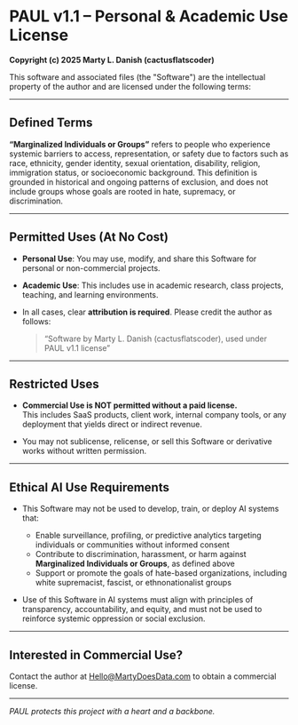 # PAUL v1.1 – Personal & Academic Use License

**Copyright (c) 2025 Marty L. Danish (cactusflatscoder)**

This software and associated files (the "Software") are the intellectual property of the author and are licensed under the following terms:

---

## Defined Terms

**“Marginalized Individuals or Groups”** refers to people who experience systemic barriers to access, representation, or safety due to factors such as race, ethnicity, gender identity, sexual orientation, disability, religion, immigration status, or socioeconomic background. This definition is grounded in historical and ongoing patterns of exclusion, and does not include groups whose goals are rooted in hate, supremacy, or discrimination.

---

## Permitted Uses (At No Cost)

- **Personal Use**: You may use, modify, and share this Software for personal or non-commercial projects.

- **Academic Use**: This includes use in academic research, class projects, teaching, and learning environments.

- In all cases, clear **attribution is required**. Please credit the author as follows:

  > “Software by Marty L. Danish (cactusflatscoder), used under PAUL v1.1 license”

---

## Restricted Uses

- **Commercial Use is NOT permitted without a paid license.**  
  This includes SaaS products, client work, internal company tools, or any deployment that yields direct or indirect revenue.

- You may not sublicense, relicense, or sell this Software or derivative works without written permission.

---

## Ethical AI Use Requirements

- This Software may not be used to develop, train, or deploy AI systems that:

  - Enable surveillance, profiling, or predictive analytics targeting individuals or communities without informed consent  
  - Contribute to discrimination, harassment, or harm against **Marginalized Individuals or Groups**, as defined above  
  - Support or promote the goals of hate-based organizations, including white supremacist, fascist, or ethnonationalist groups

- Use of this Software in AI systems must align with principles of transparency, accountability, and equity, and must not be used to reinforce systemic oppression or social exclusion.

---

## Interested in Commercial Use?

Contact the author at [Hello@MartyDoesData.com](mailto:Hello@MartyDoesData.com) to obtain a commercial license.

---

*PAUL protects this project with a heart and a backbone.*
